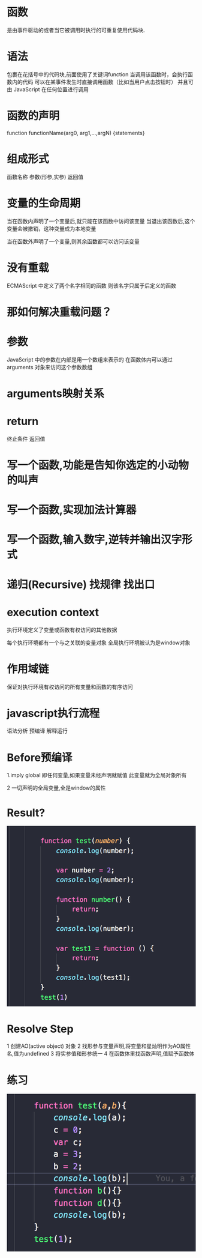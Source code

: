 # 函数

是由事件驱动的或者当它被调用时执行的可重复使用代码块.

# 语法

包裹在花括号中的代码块,前面使用了关键词function
当调用该函数时，会执行函数内的代码
可以在某事件发生时直接调用函数（比如当用户点击按钮时）
并且可由 JavaScript 在任何位置进行调用

# 函数的声明
function functionName(arg0, arg1,...,argN) {statements}

# 组成形式
  函数名称  参数(形参,实参) 返回值
# 变量的生命周期

  当在函数内声明了一个变量后,就只能在该函数中访问该变量
  当退出该函数后,这个变量会被撤销，这种变量成为本地变量

  当在函数外声明了一个变量,则其余函数都可以访问该变量

# 没有重载

ECMAScript 中定义了两个名字相同的函数
则该名字只属于后定义的函数

# 那如何解决重载问题？

# 参数

JavaScript 中的参数在内部是用一个数组来表示的
在函数体内可以通过arguments 对象来访问这个参数数组

# arguments映射关系

# return
终止条件 返回值

# 写一个函数,功能是告知你选定的小动物的叫声
# 写一个函数,实现加法计算器
# 写一个函数,输入数字,逆转并输出汉字形式

# 递归(Recursive) 找规律 找出口

# execution context
执行环境定义了变量或函数有权访问的其他数据

每个执行环境都有一个与之关联的变量对象
全局执行环境被认为是window对象
# 作用域链
 保证对执行环境有权访问的所有变量和函数的有序访问

# javascript执行流程
语法分析
预编译
解释运行
# Before预编译

1.imply global
  即任何变量,如果变量未经声明就赋值
  此变量就为全局对象所有

2 一切声明的全局变量,全是window的属性

# Result?
![](assets/js/execute-context.png)

# Resolve Step
1 创建AO(active object) 对象
2 找形参与变量声明,将变量和星灿明作为AO属性名,值为undefined
3 将实参值和形参统一
4 在函数体里找函数声明,值赋予函数体

# 练习
![](assets/js/execute-context1.png)